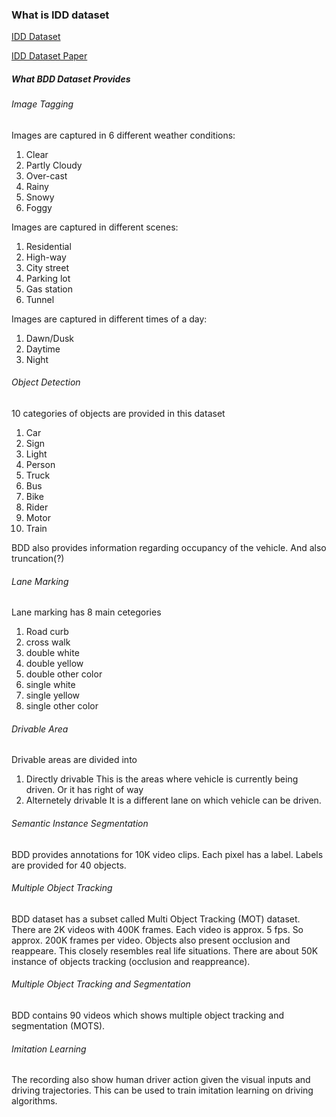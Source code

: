 ### What is IDD dataset

[IDD Dataset](http://idd.insaan.iiit.ac.in/)

[IDD Dataset Paper](http://idd.insaan.iiit.ac.in/media/publications/idd-650.pdf)

##### What BDD Dataset Provides

###### Image Tagging
Images are captured in 6 different weather conditions:
1. Clear
2. Partly Cloudy
3. Over-cast
4. Rainy
5. Snowy
6. Foggy

Images are captured in different scenes:
1. Residential
2. High-way
3. City street
4. Parking lot
5. Gas station
6. Tunnel

Images are captured in different times of a day:
1. Dawn/Dusk
2. Daytime
3. Night

###### Object Detection
10 categories of objects are provided in this dataset
1. Car
2. Sign
3. Light
4. Person
5. Truck
6. Bus
7. Bike
8. Rider
9. Motor
10. Train

BDD also provides information regarding occupancy of the vehicle. And also truncation(?)

###### Lane Marking
Lane marking has 8 main cetegories
1. Road curb
2. cross walk
3. double white
4. double yellow
5. double other color
6. single white
7. single yellow
8. single other color

###### Drivable Area
Drivable areas are divided into
1. Directly drivable
   This is the areas where vehicle is currently being driven. Or it has right of way
2. Alternetely drivable
   It is a different lane on which vehicle can be driven.
   
###### Semantic Instance Segmentation
BDD provides annotations for 10K video clips. Each pixel has a label. Labels are provided for 40 objects.

###### Multiple Object Tracking
BDD dataset has a subset called Multi Object Tracking (MOT) dataset. There are 2K videos with 400K frames. Each video is approx. 5 fps. So approx. 200K frames per video.
Objects also present occlusion and reappeare. This closely resembles real life situations. There are about 50K instance of objects tracking (occlusion and reappreance).

###### Multiple Object Tracking and Segmentation
BDD contains 90 videos which shows multiple object tracking and segmentation (MOTS). 

###### Imitation Learning
The recording also show human driver action given the visual inputs and driving trajectories. This can be used to train imitation learning on driving algorithms.
